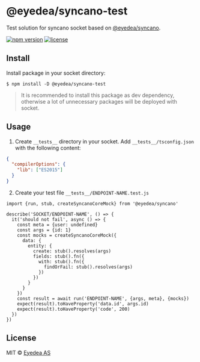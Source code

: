 # @eyedea/syncano-test

Test solution for syncano socket based on [@eyedea/syncano](https://github.com/eyedea-io/syncano).

[![npm version](https://img.shields.io/npm/v/@eyedea/syncano-test.svg)](https://www.npmjs.com/package/@eyedea/syncano-test)
[![license](https://img.shields.io/npm/l/@eyedea/syncano-test)](https://github.com/eyedea-io/syncano-test/blob/master/LICENSE)

## Install

Install package in your socket directory:

```
$ npm install -D @eyedea/syncano-test
```

> It is recommended to install this package as dev dependency, otherwise a lot of unnecessary packages will be deployed with socket.

## Usage

1. Create `__tests__` directory in your socket. Add `__tests__/tsconfig.json` with the following content:

```json
{
  "compilerOptions": {
    "lib": ["ES2015"]
  }
}
```

2. Create your test file `__tests__/ENDPOINT-NAME.test.js`

```tsx
import {run, stub, createSyncanoCoreMock} from '@eyedea/syncano'

describe('SOCKET/ENDPOINT-NAME', () => {
  it('should not fail', async () => {
    const meta = {user: undefined}
    const args = {id: 1}
    const mocks = createSyncanoCoreMock({
      data: {
        entity: {
          create: stub().resolves(args)
          fields: stub().fn({
            with: stub().fn({
              findOrFail: stub().resolves(args)
            })
          })
        }
      }
    })
    const result = await run('ENDPOINT-NAME', {args, meta}, {mocks})
    expect(result).toHaveProperty('data.id', args.id)
    expect(result).toHaveProperty('code', 200)
  })
})
```

## License

MIT © <a href="https://eyedea.io">Eyedea AS</a>
